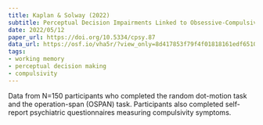 ```yaml
---
title: Kaplan & Solway (2022)
subtitle: Perceptual Decision Impairments Linked to Obsessive-Compulsive Symptoms are Substantially Driven by State-Based Effects
date: 2022/05/12
paper_url: https://doi.org/10.5334/cpsy.87
data_url: https://osf.io/vha5r/?view_only=8d417853f79f4f01818161edf6510c0b
tags:
- working memory
- perceptual decision making
- compulsivity
---
```


Data from N=150 participants who completed the random dot-motion task and the operation-span (OSPAN) task. Participants also completed self-report psychiatric questionnaires measuring compulsivity symptoms.
